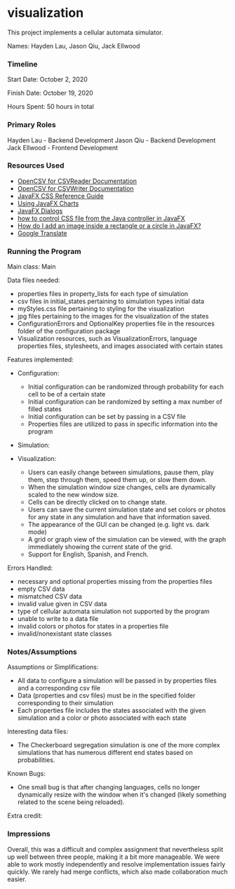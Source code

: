 visualization
====

This project implements a cellular automata simulator.

Names: Hayden Lau, Jason Qiu, Jack Ellwood

### Timeline

Start Date: October 2, 2020

Finish Date: October 19, 2020

Hours Spent: 50 hours in total

### Primary Roles

Hayden Lau - Backend Development
Jason Qiu - Backend Development
Jack Ellwood - Frontend Development

### Resources Used
* [OpenCSV for CSVReader Documentation](http://opencsv.sourceforge.net/apidocs/com/opencsv/CSVReader.html)
* [OpenCSV for CSVWriter Documentation](http://opencsv.sourceforge.net/apidocs/com/opencsv/CSVWriter.html)
* [JavaFX CSS Reference Guide](https://docs.oracle.com/javase/8/javafx/api/javafx/scene/doc-files/cssref.html)
* [Using JavaFX Charts](https://docs.oracle.com/javafx/2/charts/line-chart.htm#CIHGBCFI)
* [JavaFX Dialogs](https://code.makery.ch/blog/javafx-dialogs-official/)
* [how to control CSS file from the Java controller in JavaFX](https://stackoverflow.com/questions/53539198/how-to-control-css-file-from-the-java-controller-in-javafx)
* [How do I add an image inside a rectangle or a circle in JavaFX?](https://gamedev.stackexchange.com/questions/72924/how-do-i-add-an-image-inside-a-rectangle-or-a-circle-in-javafx)
* [Google Translate](https://www.google.com/search?q=google+translate&rlz=1C1CHBF_enUS759US760&oq=google+trans&aqs=chrome.0.0i131i433i457j69i57j0j0i433l2j0l2j0i433.4037j0j7&sourceid=chrome&ie=UTF-8)

### Running the Program

Main class: Main

Data files needed: 

* properties files in property_lists for each type of simulation 
* csv files in initial_states pertaining to simulation types initial data
* myStyles.css file pertaining to styling for the visualization
* jpg files pertaining to the images for the visualization of the states
* ConfigurationErrors and OptionalKey properties file in the resources folder of the configuration package
* Visualization resources, such as VisualizationErrors, language properties files, stylesheets, and images associated with certain states

Features implemented:

* Configuration:
    * Initial configuration can be randomized through probability for each cell to be of a certain state
    * Initial configuration can be randomized by setting a max number of filled states
    * Initial configuration can be set by passing in a CSV file
    * Properties files are utilized to pass in specific information into the program
    
* Simulation:

* Visualization:
    * Users can easily change between simulations, pause them, play them, step through them, speed them up, or slow them down.
    * When the simulation window size changes, cells are dynamically scaled to the new window size.
    * Cells can be directly clicked on to change state.
    * Users can save the current simulation state and set colors or photos for any state in any simulation and have that information saved.
    * The appearance of the GUI can be changed (e.g. light vs. dark mode)
    * A grid or graph view of the simulation can be viewed, with the graph immediately showing the current state of the grid.
    * Support for English, Spanish, and French.

Errors Handled:

* necessary and optional properties missing from the properties files
* empty CSV data
* mismatched CSV data
* invalid value given in CSV data
* type of cellular automata simulation not supported by the program
* unable to write to a data file
* invalid colors or photos for states in a properties file
* invalid/nonexistant state classes

### Notes/Assumptions

Assumptions or Simplifications:

* All data to configure a simulation will be passed in by properties files and a corresponding csv file
* Data (properties and csv files) must be in the specified folder corresponding to their simulation
* Each properties file includes the states associated with the given simulation and a color or photo associated with each state
    
Interesting data files:

* The Checkerboard segregation simulation is one of the more complex simulations that has numerous different end states based on probabilities.

Known Bugs:

* One small bug is that after changing languages, cells no longer dynamically resize with the window when it's changed (likely something related to the scene being reloaded).

Extra credit:


### Impressions

Overall, this was a difficult and complex assignment that nevertheless split up well between three people, making it a bit more manageable.  We were able to work mostly independently and resolve implementation issues fairly quickly.  We rarely had merge conflicts, which also made collaboration much easier.

